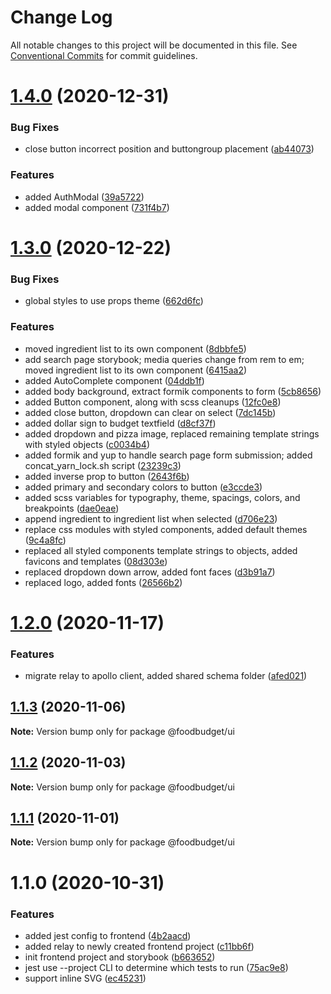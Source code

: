 # Change Log

All notable changes to this project will be documented in this file.
See [Conventional Commits](https://conventionalcommits.org) for commit guidelines.

# [1.4.0](https://github.com/Lilmortal/foodbudget/compare/@foodbudget/ui@1.3.0...@foodbudget/ui@1.4.0) (2020-12-31)


### Bug Fixes

* close button incorrect position and buttongroup placement ([ab44073](https://github.com/Lilmortal/foodbudget/commit/ab44073c588b2a56c3a62373540f7224e75397a2))


### Features

* added AuthModal ([39a5722](https://github.com/Lilmortal/foodbudget/commit/39a572242d1a746ad2cb9db3da7e256ff38062d2))
* added modal component ([731f4b7](https://github.com/Lilmortal/foodbudget/commit/731f4b756d9a7e0b5ab73e594b7dbfb6df78e9cf))





# [1.3.0](https://github.com/Lilmortal/foodbudget/compare/@foodbudget/ui@1.2.0...@foodbudget/ui@1.3.0) (2020-12-22)


### Bug Fixes

* global styles to use props theme ([662d6fc](https://github.com/Lilmortal/foodbudget/commit/662d6fc30f21112ddd59989fedaa9bc434164412))


### Features

*  moved ingredient list to its own component ([8dbbfe5](https://github.com/Lilmortal/foodbudget/commit/8dbbfe55f577aca0f53549ea59b37ac034aaf08c))
* add search page storybook; media queries change from rem to em; moved ingredient list to its own component ([6415aa2](https://github.com/Lilmortal/foodbudget/commit/6415aa2b081d9a498cbaeff33bd91c86d5f07bd8))
* added AutoComplete component ([04ddb1f](https://github.com/Lilmortal/foodbudget/commit/04ddb1fd3ffc4087ec7c1adf70da0cf0aebe3b6a))
* added body background, extract formik components to form ([5cb8656](https://github.com/Lilmortal/foodbudget/commit/5cb865679c7923e691b0f88378323da6f92a7877))
* added Button component, along with scss cleanups ([12fc0e8](https://github.com/Lilmortal/foodbudget/commit/12fc0e807042fd76c9fe7069947c7a0ce5f67f17))
* added close button, dropdown can clear on select ([7dc145b](https://github.com/Lilmortal/foodbudget/commit/7dc145b4c22d4e06eb2cef43548b56899f0da8fd))
* added dollar sign to budget textfield ([d8cf37f](https://github.com/Lilmortal/foodbudget/commit/d8cf37f404a7580df6a9a25fe43cea3b82fc984f))
* added dropdown and pizza image, replaced remaining template strings with styled objects ([c0034b4](https://github.com/Lilmortal/foodbudget/commit/c0034b48f2d72bda2fd20e058ccb9d31147061c7))
* added formik and yup to handle search page form submission; added concat_yarn_lock.sh script ([23239c3](https://github.com/Lilmortal/foodbudget/commit/23239c32762487a4ffdeb21e4e23b5404ccd43c5))
* added inverse prop to button ([2643f6b](https://github.com/Lilmortal/foodbudget/commit/2643f6b3fd92da492ff11de5988b99329d64d29f))
* added primary and secondary colors to button ([e3ccde3](https://github.com/Lilmortal/foodbudget/commit/e3ccde3e307db0918e3f4b7c32e38087f5b27d24))
* added scss variables for typography, theme, spacings, colors, and breakpoints ([dae0eae](https://github.com/Lilmortal/foodbudget/commit/dae0eae1563bf4738fd3ab0a82d9f49098d0c27c))
* append ingredient to ingredient list when selected ([d706e23](https://github.com/Lilmortal/foodbudget/commit/d706e2308f48e4000ad810b9e15cc6f5fdb2e2d2))
* replace css modules with styled components, added default themes ([9c4a8fc](https://github.com/Lilmortal/foodbudget/commit/9c4a8fcb005c233afc68731ff276789547ba70ff))
* replaced all styled components template strings to objects, added favicons and templates ([08d303e](https://github.com/Lilmortal/foodbudget/commit/08d303e637eef25987d8f9137bbf73dec9e77175))
* replaced dropdown down arrow, added font faces ([d3b91a7](https://github.com/Lilmortal/foodbudget/commit/d3b91a73b7e88ace84a0d7b1807054b1ca602cf1))
* replaced logo, added fonts ([26566b2](https://github.com/Lilmortal/foodbudget/commit/26566b2e7407d0c5c7fcd2b5664161ed660e90ee))





# [1.2.0](https://github.com/Lilmortal/foodbudget/compare/@foodbudget/ui@1.1.3...@foodbudget/ui@1.2.0) (2020-11-17)


### Features

* migrate relay to apollo client, added shared schema folder ([afed021](https://github.com/Lilmortal/foodbudget/commit/afed021262c69e8cf77d998394445047a038f77a))





## [1.1.3](https://github.com/Lilmortal/foodbudget/compare/@foodbudget/ui@1.1.2...@foodbudget/ui@1.1.3) (2020-11-06)

**Note:** Version bump only for package @foodbudget/ui





## [1.1.2](https://github.com/Lilmortal/foodbudget/compare/@foodbudget/ui@1.1.1...@foodbudget/ui@1.1.2) (2020-11-03)

**Note:** Version bump only for package @foodbudget/ui





## [1.1.1](https://github.com/Lilmortal/foodbudget/compare/@foodbudget/ui@1.1.0...@foodbudget/ui@1.1.1) (2020-11-01)

**Note:** Version bump only for package @foodbudget/ui





# 1.1.0 (2020-10-31)


### Features

* added jest config to frontend ([4b2aacd](https://github.com/Lilmortal/foodbudget/commit/4b2aacdcad0ab260983b347f6ac27747abd3dae0))
* added relay to newly created frontend project ([c11bb6f](https://github.com/Lilmortal/foodbudget/commit/c11bb6f9dd351f220a0f0902d5eaab9464733502))
* init frontend project and storybook ([b663652](https://github.com/Lilmortal/foodbudget/commit/b663652e0af078340e97d33de50bd7d1c2469381))
* jest use --project CLI to determine which tests to run ([75ac9e8](https://github.com/Lilmortal/foodbudget/commit/75ac9e89850f19688052635f0406e88ed83db24b))
* support inline SVG ([ec45231](https://github.com/Lilmortal/foodbudget/commit/ec452314d2e6a62798f959ca68a4384f915f6df5))
